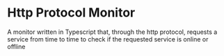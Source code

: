 # Http Protocol Monitor

A monitor written in Typescript that, through the http protocol, requests a service from time to time to check if the requested service is online or offline
